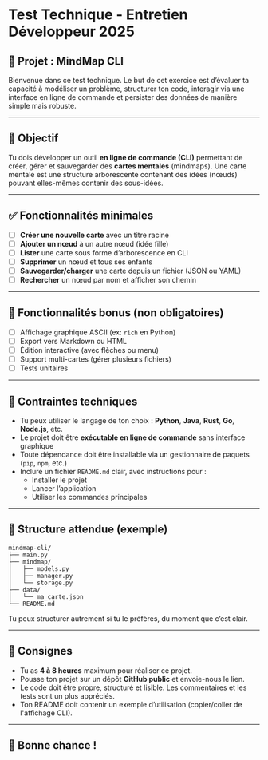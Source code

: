 # Test Technique - Entretien Développeur 2025

## 🧠 Projet : MindMap CLI

Bienvenue dans ce test technique. Le but de cet exercice est d’évaluer ta capacité à modéliser un problème, structurer ton code, interagir via une interface en ligne de commande et persister des données de manière simple mais robuste.

---

## 🌟 Objectif

Tu dois développer un outil **en ligne de commande (CLI)** permettant de créer, gérer et sauvegarder des **cartes mentales** (mindmaps). Une carte mentale est une structure arborescente contenant des idées (nœuds) pouvant elles-mêmes contenir des sous-idées.

---

## ✅ Fonctionnalités minimales

- [ ] **Créer une nouvelle carte** avec un titre racine
- [ ] **Ajouter un nœud** à un autre nœud (idée fille)
- [ ] **Lister** une carte sous forme d’arborescence en CLI
- [ ] **Supprimer** un nœud et tous ses enfants
- [ ] **Sauvegarder/charger** une carte depuis un fichier (JSON ou YAML)
- [ ] **Rechercher** un nœud par nom et afficher son chemin

---

## 🧪 Fonctionnalités bonus (non obligatoires)

- [ ] Affichage graphique ASCII (ex: `rich` en Python)
- [ ] Export vers Markdown ou HTML
- [ ] Édition interactive (avec flèches ou menu)
- [ ] Support multi-cartes (gérer plusieurs fichiers)
- [ ] Tests unitaires

---

## 🧰 Contraintes techniques

- Tu peux utiliser le langage de ton choix : **Python**, **Java**, **Rust**, **Go**, **Node.js**, etc.
- Le projet doit être **exécutable en ligne de commande** sans interface graphique
- Toute dépendance doit être installable via un gestionnaire de paquets (`pip`, `npm`, etc.)
- Inclure un fichier `README.md` clair, avec instructions pour :
  - Installer le projet
  - Lancer l’application
  - Utiliser les commandes principales

---

## 📁 Structure attendue (exemple)

```
mindmap-cli/
├── main.py
├── mindmap/
│   ├── models.py
│   ├── manager.py
│   └── storage.py
├── data/
│   └── ma_carte.json
└── README.md
```

Tu peux structurer autrement si tu le préfères, du moment que c’est clair.

---

## 📝 Consignes

- Tu as **4 à 8 heures** maximum pour réaliser ce projet.
- Pousse ton projet sur un dépôt **GitHub public** et envoie-nous le lien.
- Le code doit être propre, structuré et lisible. Les commentaires et les tests sont un plus appréciés.
- Ton README doit contenir un exemple d’utilisation (copier/coller de l'affichage CLI).

---

## 🏁 Bonne chance !
